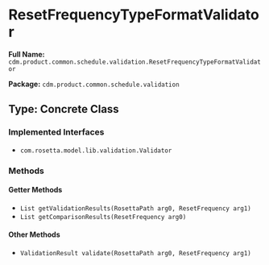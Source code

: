 # ResetFrequencyTypeFormatValidator

**Full Name:** `cdm.product.common.schedule.validation.ResetFrequencyTypeFormatValidator`

**Package:** `cdm.product.common.schedule.validation`

## Type: Concrete Class

### Implemented Interfaces

- `com.rosetta.model.lib.validation.Validator`

### Methods

#### Getter Methods

- `List getValidationResults(RosettaPath arg0, ResetFrequency arg1)`
- `List getComparisonResults(ResetFrequency arg0)`

#### Other Methods

- `ValidationResult validate(RosettaPath arg0, ResetFrequency arg1)`

